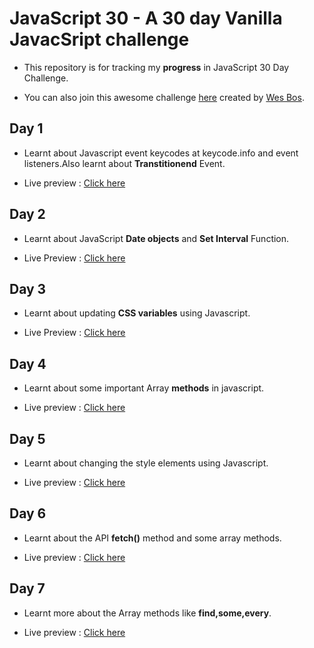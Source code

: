 # JavaScript 30 - A 30 day Vanilla JavacSript challenge

* This repository is for tracking my **progress** in JavaScript 30 Day Challenge.

* You can also join this awesome challenge  [here](https://javascript30.com/) created by [Wes Bos](https://github.com/wesbos).


## Day 1 

 * Learnt about Javascript event keycodes at keycode.info and event listeners.Also learnt about __Transtitionend__ Event.
 
 * Live preview : [Click here](https://kiruthi-1312.github.io/Javascript-30/drumkit/)
 
 
 ## Day 2
 
 * Learnt about JavaScript __Date objects__ and __Set Interval__ Function.
 
 * Live Preview : [Click here](https://kiruthi-1312.github.io/Javascript-30/clock/)


## Day 3

* Learnt about updating __CSS variables__ using Javascript.

* Live Preview :  [Click here](https://kiruthi-1312.github.io/Javascript-30/css_variables/)

## Day 4

* Learnt about some important Array __methods__ in javascript.

* Live preview :  [Click here](https://kiruthi-1312.github.io/Javascript-30/Array/)

## Day 5

* Learnt about changing the style elements using Javascript.

* Live preview :  [Click here](https://kiruthi-1312.github.io/Javascript-30/Flexbox/)

## Day 6 

* Learnt about the API __fetch()__ method and some array methods.

* Live preview : [Click here](https://kiruthi-1312.github.io/Javascript-30/Ajax/)

## Day 7 

* Learnt more about the Array methods like __find,some,every__.

* Live preview : [Click here](https://kiruthi-1312.github.io/Javascript-30/Array%2/)


